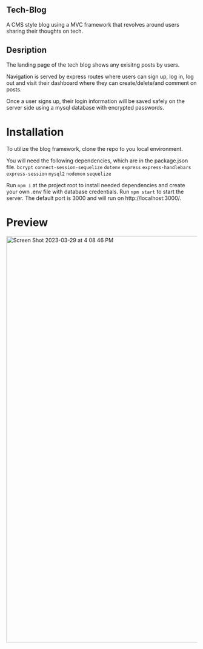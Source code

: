 ## Tech-Blog

A CMS style blog using a MVC framework that revolves around users sharing their thoughts on tech.

## Desription

The landing page of the tech blog shows any exisitng posts by users. 

Navigation is served by express routes where users can sign up, log in, log out and visit their dashboard where they can create/delete/and comment on posts. 

Once a user signs up, their login information will be saved safely on the server side using a mysql database with encrypted passwords. 


# Installation
 
To utilize the blog framework, clone the repo to you local environment.

You will need the following dependencies, which are in the package.json file.
    `bcrypt`
    `connect-session-sequelize`
    `dotenv`
    `express`
    `express-handlebars`
    `express-session`
    `mysql2`
    `nodemon`
    `sequelize`

Run `npm i` at the project root to install needed dependencies and create your own .env file with database credentials.
Run `npm start` to start the server.
The default port is 3000 and will run on http://localhost:3000/.

# Preview
<img width="1073" alt="Screen Shot 2023-03-29 at 4 08 46 PM" src="https://user-images.githubusercontent.com/110942241/228656255-42058b88-747a-4448-a811-ad8975c9be33.png">


